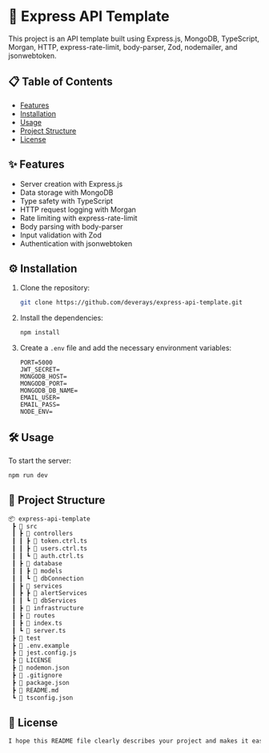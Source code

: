 # 🚀 Express API Template

This project is an API template built using Express.js, MongoDB, TypeScript, Morgan, HTTP, express-rate-limit, body-parser, Zod, nodemailer, and jsonwebtoken.

## 📋 Table of Contents

- [Features](#features)
- [Installation](#installation)
- [Usage](#usage)
- [Project Structure](#project-structure)
- [License](#license)

## ✨ Features

- Server creation with Express.js
- Data storage with MongoDB
- Type safety with TypeScript
- HTTP request logging with Morgan
- Rate limiting with express-rate-limit
- Body parsing with body-parser
- Input validation with Zod
- Authentication with jsonwebtoken

## ⚙️ Installation

1. Clone the repository:
   ```bash
   git clone https://github.com/deverays/express-api-template.git
   ```
2. Install the dependencies:
   ```bash
   npm install
   ```
3. Create a `.env` file and add the necessary environment variables:
   ```env
   PORT=5000
   JWT_SECRET=
   MONGODB_HOST=
   MONGODB_PORT=
   MONGODB_DB_NAME=
   EMAIL_USER=
   EMAIL_PASS=
   NODE_ENV=
   ```

## 🛠 Usage

To start the server:

```bash
npm run dev
```

## 📂 Project Structure

```bash
📦 express-api-template
 ┣ 📂 src
 ┃ ┣ 📂 controllers
 ┃ ┃ ┣ 📜 token.ctrl.ts
 ┃ ┃ ┣ 📜 users.ctrl.ts
 ┃ ┃ ┗ 📜 auth.ctrl.ts
 ┃ ┣ 📂 database
 ┃ ┃ ┣ 📂 models
 ┃ ┃ ┗ 📜 dbConnection
 ┃ ┣ 📂 services
 ┃ ┣ ┣ 📜 alertServices
 ┃ ┃ ┗ 📜 dbServices
 ┃ ┣ 📂 infrastructure
 ┃ ┣ 📂 routes
 ┃ ┣ 📜 index.ts
 ┃ ┗ 📜 server.ts
 ┣ 📂 test
 ┣ 📜 .env.example
 ┣ 📜 jest.config.js
 ┣ 📜 LICENSE
 ┣ 📜 nodemon.json
 ┣ 📜 .gitignore
 ┣ 📜 package.json
 ┣ 📜 README.md
 ┗ 📜 tsconfig.json
```

## 📄 License

```bash
I hope this README file clearly describes your project and makes it easier for other developers to understand and contribute! Let me know if you need any further changes or additions.
```

